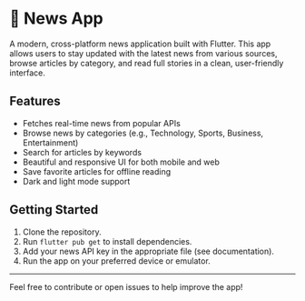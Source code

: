 # 📰 News App

A modern, cross-platform news application built with Flutter. This app allows users to stay updated with the latest news from various sources, browse articles by category, and read full stories in a clean, user-friendly interface.

## Features
- Fetches real-time news from popular APIs
- Browse news by categories (e.g., Technology, Sports, Business, Entertainment)
- Search for articles by keywords
- Beautiful and responsive UI for both mobile and web
- Save favorite articles for offline reading
- Dark and light mode support

## Getting Started
1. Clone the repository.
2. Run `flutter pub get` to install dependencies.
3. Add your news API key in the appropriate file (see documentation).
4. Run the app on your preferred device or emulator.

---

Feel free to contribute or open issues to help improve the app!
